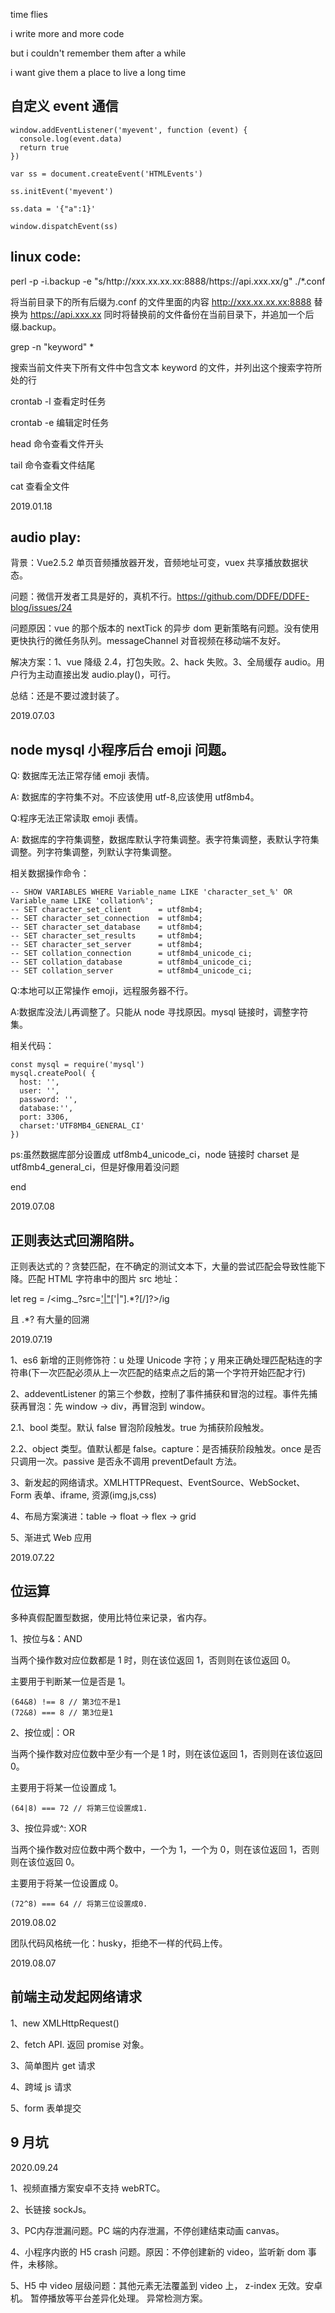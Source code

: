 time flies

i write more and more code

but i couldn't remember them after a while

i want give them a place to live a long time

## 自定义 event 通信

```
window.addEventListener('myevent', function (event) {
  console.log(event.data)
  return true
})

var ss = document.createEvent('HTMLEvents')

ss.initEvent('myevent')

ss.data = '{"a":1}'

window.dispatchEvent(ss)
```

## linux code:

perl -p -i.backup -e "s/http:\/\/xxx.xx.xx.xx:8888/https:\/\/api.xxx.xx/g" ./\*.conf

将当前目录下的所有后缀为.conf 的文件里面的内容 http://xxx.xx.xx.xx:8888 替换为 https://api.xxx.xx 同时将替换前的文件备份在当前目录下，并追加一个后缀.backup。

grep -n "keyword" \*

搜索当前文件夹下所有文件中包含文本 keyword 的文件，并列出这个搜索字符所处的行

crontab -l 查看定时任务

crontab -e 编辑定时任务

head 命令查看文件开头

tail 命令查看文件结尾

cat 查看全文件

2019.01.18

## audio play:

背景：Vue2.5.2 单页音频播放器开发，音频地址可变，vuex 共享播放数据状态。

问题：微信开发者工具是好的，真机不行。https://github.com/DDFE/DDFE-blog/issues/24

问题原因：vue 的那个版本的 nextTick 的异步 dom 更新策略有问题。没有使用更快执行的微任务队列。messageChannel 对音视频在移动端不友好。

解决方案：1、vue 降级 2.4，打包失败。2、hack 失败。3、全局缓存 audio。用户行为主动直接出发 audio.play()，可行。

总结：还是不要过渡封装了。

2019.07.03

## node mysql 小程序后台 emoji 问题。

Q: 数据库无法正常存储 emoji 表情。

A: 数据库的字符集不对。不应该使用 utf-8,应该使用 utf8mb4。

Q:程序无法正常读取 emoji 表情。

A: 数据库的字符集调整，数据库默认字符集调整。表字符集调整，表默认字符集调整。列字符集调整，列默认字符集调整。

相关数据操作命令：

```
-- SHOW VARIABLES WHERE Variable_name LIKE 'character_set_%' OR Variable_name LIKE 'collation%';
-- SET character_set_client      = utf8mb4;
-- SET character_set_connection  = utf8mb4;
-- SET character_set_database    = utf8mb4;
-- SET character_set_results     = utf8mb4;
-- SET character_set_server      = utf8mb4;
-- SET collation_connection      = utf8mb4_unicode_ci;
-- SET collation_database        = utf8mb4_unicode_ci;
-- SET collation_server          = utf8mb4_unicode_ci;
```

Q:本地可以正常操作 emoji，远程服务器不行。

A:数据库没法儿再调整了。只能从 node 寻找原因。mysql 链接时，调整字符集。

相关代码：

```
const mysql = require('mysql')
mysql.createPool( {
  host: '',
  user: '',
  password: '',
  database:'',
  port: 3306,
  charset:'UTF8MB4_GENERAL_CI'
})
```

ps:虽然数据库部分设置成 utf8mb4_unicode_ci，node 链接时 charset 是 utf8mb4_general_ci，但是好像用着没问题

end

2019.07.08

## 正则表达式回溯陷阱。

正则表达式的？贪婪匹配，在不确定的测试文本下，大量的尝试匹配会导致性能下降。匹配 HTML 字符串中的图片 src 地址：

let reg = /<img._?src=[\'|\"](._?(?:[\.gif|\.png|\.jpeg|\.jpg]))[\'|\"].\*?[\/]?>/ig

且 .\*? 有大量的回溯

2019.07.19

1、es6 新增的正则修饰符：u 处理 Unicode 字符；y 用来正确处理匹配粘连的字符串(下一次匹配必须从上一次匹配的结束点之后的第一个字符开始匹配才行)

2、addeventListener 的第三个参数，控制了事件捕获和冒泡的过程。事件先捕获再冒泡：先 window -> div，再冒泡到 window。

2.1、bool 类型。默认 false 冒泡阶段触发。true 为捕获阶段触发。

2.2、object 类型。值默认都是 false。capture：是否捕获阶段触发。once 是否只调用一次。passive 是否永不调用 preventDefault 方法。

3、新发起的网络请求。XMLHTTPRequest、EventSource、WebSocket、Form 表单、iframe, 资源(img,js,css)

4、布局方案演进：table -> float -> flex -> grid

5、渐进式 Web 应用

2019.07.22

## 位运算

多种真假配置型数据，使用比特位来记录，省内存。

1、按位与&：AND

当两个操作数对应位数都是 1 时，则在该位返回 1，否则则在该位返回 0。

主要用于判断某一位是否是 1。

```
(64&8) !== 8 // 第3位不是1
(72&8) === 8 // 第3位是1
```

2、按位或|：OR

当两个操作数对应位数中至少有一个是 1 时，则在该位返回 1，否则则在该位返回 0。

主要用于将某一位设置成 1。

```
(64|8) === 72 // 将第三位设置成1.
```

3、按位异或^: XOR

当两个操作数对应位数中两个数中，一个为 1，一个为 0，则在该位返回 1，否则则在该位返回 0。

主要用于将某一位设置成 0。

```
(72^8) === 64 // 将第三位设置成0.
```

2019.08.02

团队代码风格统一化：husky，拒绝不一样的代码上传。

2019.08.07

## 前端主动发起网络请求

1、new XMLHttpRequest()

2、fetch API. 返回 promise 对象。

3、简单图片 get 请求

4、跨域 js 请求

5、form 表单提交

## 9 月坑

2020.09.24

1、视频直播方案安卓不支持 webRTC。

2、长链接 sockJs。

3、PC内存泄漏问题。PC 端的内存泄漏，不停创建结束动画 canvas。

4、小程序内嵌的 H5 crash 问题。原因：不停创建新的 video，监听新 dom 事件，未移除。

5、H5 中 video 层级问题：其他元素无法覆盖到 video 上， z-index 无效。安卓机。 暂停播放等平台差异化处理。 异常检测方案。

